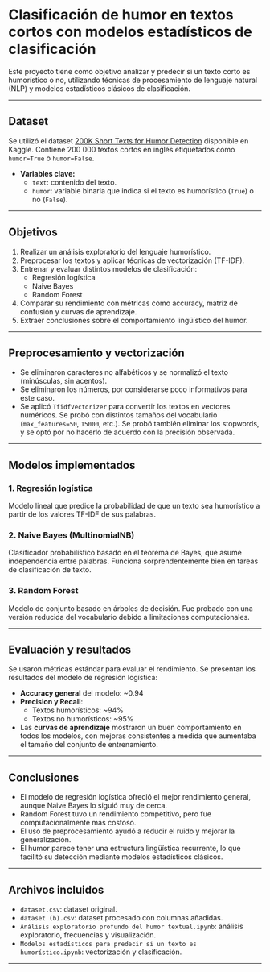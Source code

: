 # Clasificación de humor en textos cortos con modelos estadísticos de clasificación

Este proyecto tiene como objetivo analizar y predecir si un texto corto es humorístico o no, utilizando técnicas de procesamiento de lenguaje natural (NLP) y modelos estadísticos clásicos de clasificación.

---

## Dataset

Se utilizó el dataset [200K Short Texts for Humor Detection](https://www.kaggle.com/datasets/deepcontractor/200k-short-texts-for-humor-detection) disponible en Kaggle. Contiene 200 000 textos cortos en inglés etiquetados como `humor=True` o `humor=False`.

- **Variables clave:**
  - `text`: contenido del texto.
  - `humor`: variable binaria que indica si el texto es humorístico (`True`) o no (`False`).

---

## Objetivos

1. Realizar un análisis exploratorio del lenguaje humorístico.
2. Preprocesar los textos y aplicar técnicas de vectorización (TF-IDF).
3. Entrenar y evaluar distintos modelos de clasificación:
   - Regresión logística
   - Naive Bayes
   - Random Forest
4. Comparar su rendimiento con métricas como accuracy, matriz de confusión y curvas de aprendizaje.
5. Extraer conclusiones sobre el comportamiento lingüístico del humor.

---

## Preprocesamiento y vectorización

- Se eliminaron caracteres no alfabéticos y se normalizó el texto (minúsculas, sin acentos).
- Se eliminaron los números, por considerarse poco informativos para este caso.
- Se aplicó `TfidfVectorizer` para convertir los textos en vectores numéricos. Se probó con distintos tamaños del vocabulario (`max_features=50`, `15000`, etc.). Se probó también eliminar los stopwords, y se optó por no hacerlo de acuerdo con la precisión observada.

---

## Modelos implementados

### 1. Regresión logística
Modelo lineal que predice la probabilidad de que un texto sea humorístico a partir de los valores TF-IDF de sus palabras.

### 2. Naive Bayes (MultinomialNB)
Clasificador probabilístico basado en el teorema de Bayes, que asume independencia entre palabras. Funciona sorprendentemente bien en tareas de clasificación de texto.

### 3. Random Forest
Modelo de conjunto basado en árboles de decisión. Fue probado con una versión reducida del vocabulario debido a limitaciones computacionales.

---

## Evaluación y resultados

Se usaron métricas estándar para evaluar el rendimiento. Se presentan los resultados del modelo de regresión logística:

- **Accuracy general** del modelo: ~0.94
- **Precision y Recall**:
  - Textos humorísticos: ~94%
  - Textos no humorísticos: ~95%
- Las **curvas de aprendizaje** mostraron un buen comportamiento en todos los modelos, con mejoras consistentes a medida que aumentaba el tamaño del conjunto de entrenamiento.

---

## Conclusiones

- El modelo de regresión logística ofreció el mejor rendimiento general, aunque Naive Bayes lo siguió muy de cerca.
- Random Forest tuvo un rendimiento competitivo, pero fue computacionalmente más costoso.
- El uso de preprocesamiento ayudó a reducir el ruido y mejorar la generalización.
- El humor parece tener una estructura lingüística recurrente, lo que facilitó su detección mediante modelos estadísticos clásicos.

---

## Archivos incluidos

- `dataset.csv`: dataset original.
- `dataset (b).csv`: dataset procesado con columnas añadidas.
- `Análisis exploratorio profundo del humor textual.ipynb`: análisis exploratorio, frecuencias y visualización.
- `Modelos estadísticos para predecir si un texto es humorístico.ipynb`: vectorización y clasificación.

---

